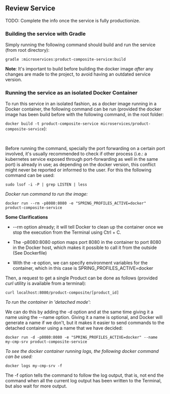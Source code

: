 ## Review Service

TODO: Complete the info once the service is fully productionize.

### Building the service with Gradle

Simply running the following command should build and run the service (from root directory):

`gradle :microservices:product-composite-service:build`

**Note**: It's important to build before building the docker image _after_ any changes are made to the project, to avoid
having an outdated service version.

### Running the service as an isolated Docker Container

To run this service in an isolated fashion, as a docker image running in a Docker container, the following command can be
run (provided the docker image has been build before with the following command, in the root folder:

`docker build -t product-composite-service microservices/product-composite-service`):

<br/>

Before running the command, specially the port forwarding on a certain port involved, it's usually recommended to check
if other process (i.e.: a kubernetes service exposed through port-forwarding as well in the same port) is already in use;
as depending on the docker version, this conflict might never be reported or informed to the user. For this the following
command can be used:

```
sudo lsof -i -P | grep LISTEN | less
```

_Docker run command to run the image:_

```
docker run --rm -p8080:8080 -e "SPRING_PROFILES_ACTIVE=docker" product-composite-service
```

**Some Clarifications**

- --rm option already; it will tell Docker to clean up the container once we stop the execution from the Terminal using
  Ctrl + C.

- The -p8080:8080 option maps port 8080 in the container to port 8080 in the Docker host, which makes it possible to
  call it from the outside (See Dockerfile)

- With the -e option, we can specify environment variables for the container, which in this case is
  SPRING_PROFILES_ACTIVE=docker

Then, a request to get a single Product can be done as follows (provided _curl_ utility is available from a terminal):

```
curl localhost:8080/product-composite/[product_id]
```

_To run the container in 'detached mode'_:

We can do this by adding the -d option and at the same time giving it a name using the --name option. Giving it a name
is optional, and Docker will generate a name if we don't, but it makes it easier to send commands to the detached
container using a name that we have decided:

`docker run -d -p8080:8080 -e "SPRING_PROFILES_ACTIVE=docker" --name my-cmp-srv product-composite-service`

_To see the docker container running logs, the following docker command can be used:_

```
docker logs my-cmp-srv -f
```

The -f option tells the command to follow the log output, that is, not end the command when all the current log output
has been written to the Terminal, but also wait for more output.
